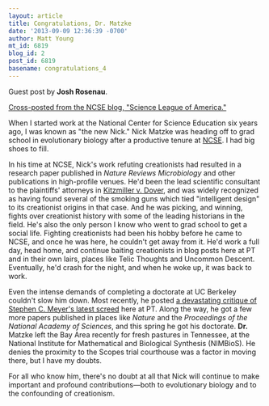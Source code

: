 ```yaml
---
layout: article
title: Congratulations, Dr. Matzke
date: '2013-09-09 12:36:39 -0700'
author: Matt Young
mt_id: 6819
blog_id: 2
post_id: 6819
basename: congratulations_4
---
```

Guest post by **Josh Rosenau**. 

[Cross-posted from the NCSE blog, "Science League of America."](http://ncse.com/blog/2013/09/congratulations-dr-matzke-0015020)

When I started work at the National Center for Science Education six years ago, I was known as "the new Nick." Nick Matzke was heading off to grad school in evolutionary biology after a productive tenure at [NCSE](http://ncse.com/). I had big shoes to fill.

In his time at NCSE, Nick's work refuting creationists had resulted in a research paper published in _Nature Reviews Microbiology_ and other publications in high-profile venues. He'd been the lead scientific consultant to the plaintiffs' attorneys in [Kitzmiller v. Dover](http://en.wikipedia.org/wiki/Kitzmiller_v._Dover_Area_School_District), and was widely recognized as having found several of the smoking guns which tied "intelligent design" to its creationist origins in that case. And he was picking, and winning, fights over creationist history with some of the leading historians in the field.
He's also the only person I know who went to grad school to get a social life. Fighting creationists had been his hobby before he came to NCSE, and once he was here, he couldn't get away from it. He'd work a full day, head home, and continue baiting creationists in blog posts here at PT and in their own lairs, places like Telic Thoughts and Uncommon Descent. Eventually, he'd crash for the night, and when he woke up, it was back to work.

Even the intense demands of completing a doctorate at UC Berkeley couldn't slow him down. Most recently, he posted [a devastating critique of Stephen C. Meyer's latest screed](http://pandasthumb.org/archives/2013/06/meyers-hopeless-2.html) here at PT. Along the way, he got a few more papers published in places like _Nature_ and the _Proceedings of the National Academy of Sciences_, and this spring he got his doctorate. **Dr.** Matzke left the Bay Area recently for fresh pastures in Tennessee, at the National Institute for Mathematical and Biological Synthesis (NIMBioS). He denies the proximity to the Scopes trial courthouse was a factor in moving there, but I have my doubts.

For all who know him, there's no doubt at all that Nick will continue to make important and profound contributions&mdash;both to evolutionary biology and to the confounding of creationism.
